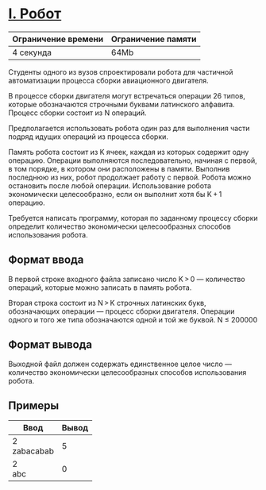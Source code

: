 # [I. Робот](https://contest.yandex.ru/contest/27794/problems/I/ "Ссылка на сайт с задачей")
| Ограничение времени | Ограничение памяти |
| -|-|
| 4 секунда | 64Mb |

Студенты одного из вузов спроектировали робота для частичной автоматизации процесса сборки авиационного двигателя.

В процессе сборки двигателя могут встречаться операции 26 типов, которые обозначаются строчными буквами латинского алфавита. Процесс сборки состоит из N операций.

Предполагается использовать робота один раз для выполнения части подряд идущих операций из процесса сборки.

Память робота состоит из K ячеек, каждая из которых содержит одну операцию. Операции выполняются последовательно, начиная с первой, в том порядке, в котором они расположены в памяти. Выполнив последнюю из них, робот продолжает работу с первой. Робота можно остановить после любой операции. Использование робота экономически целесообразно, если он выполнит хотя бы K + 1 операцию.

Требуется написать программу, которая по заданному процессу сборки определит количество экономически целесообразных способов использования робота.

## Формат ввода

В первой строке входного файла записано число K > 0 — количество операций, которые можно записать в память робота.

Вторая строка состоит из N > K строчных латинских букв, обозначающих операции — процесс сборки двигателя. Операции одного и того же типа обозначаются одной и той же буквой. N ≤ 200000

## Формат вывода

Выходной файл должен содержать единственное целое число — количество экономически целесообразных способов использования робота.

## Примеры

| Ввод | Вывод |
| -|-|
| 2</br>zabacabab | 5 |
| 2</br>abc | 0 |
